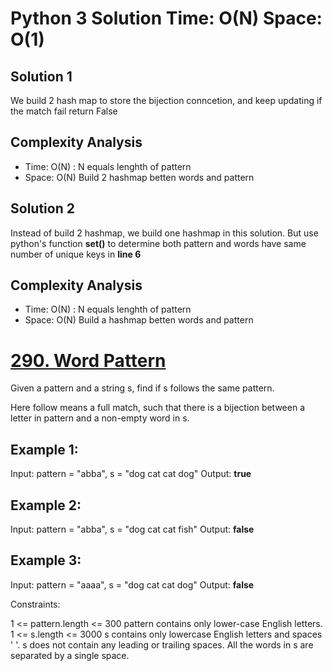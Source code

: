 

# Python 3 Solution Time: O(N) Space: O(1) 
## Solution 1
We build 2 hash map to store the bijection conncetion, and keep updating if the match fail return False
## Complexity Analysis
* Time: O(N) : N equals lenghth of pattern
* Space: O(N) Build 2 hashmap betten words and pattern

## Solution 2
Instead of build 2 hashmap, we build one hashmap in this solution. But use python's function **set()** to determine both pattern and words have same number of unique keys in **line 6**
## Complexity Analysis
* Time: O(N) : N equals lenghth of pattern
* Space: O(N) Build a hashmap betten words and pattern


# [290. Word Pattern](https://leetcode.com/problems/word-pattern/)

Given a pattern and a string s, find if s follows the same pattern.

Here follow means a full match, such that there is a bijection between a letter in pattern and a non-empty word in s.

 

## Example 1:

Input: pattern = "abba", s = "dog cat cat dog"
Output: **true**
## Example 2:

Input: pattern = "abba", s = "dog cat cat fish"
Output: **false**
## Example 3:

Input: pattern = "aaaa", s = "dog cat cat dog"
Output: **false**
 

Constraints:

1 <= pattern.length <= 300
pattern contains only lower-case English letters.
1 <= s.length <= 3000
s contains only lowercase English letters and spaces ' '.
s does not contain any leading or trailing spaces.
All the words in s are separated by a single space.
